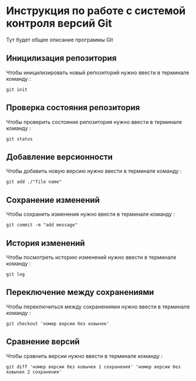 # Инструкция по работе с системой контроля версий Git

Тут будет общее описание программы Git 

## Иницилизация репозитория

Чтобы иницилизировать новый репозиторий нужно ввести в терминале команду :

    git init
## Проверка состояния репозитория
Чтобы проверить состояние репозитория нужно ввести в терминале команду :
        
    git status

## Добавление версионности

Чтобы добавить новую версию нужно ввести в терминале команду :

    git add ./"file name"

## Сохранение изменений

Чтобы сохранить изменения нужно ввести в терминале команду :

    git commit -m "add message"

## История изменений
Чтобы посмотреть историю изменений нужно ввести в терминале команду :
    
    git log 

## Переключение между сохранениями
Чтобы переключиться между сохранениями нужно ввести в терминале команду :

    git checkout 'номер версии без ковычек'

## Сравнение версий

Чтобы сравнить версии нужно ввести в терминале команду :

    git diff 'номер версии без ковычек 1 сохранения' 'номер версии без ковычек 2 сохранения'
